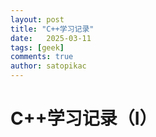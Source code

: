 ```yaml
---
layout: post
title: "C++学习记录"
date:   2025-03-11
tags: [geek]
comments: true
author: satopikac
---
```


# C++学习记录（I）

